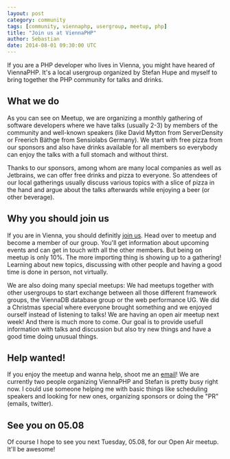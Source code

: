 ```yaml
---
layout: post
category: community
tags: [community, viennaphp, usergroup, meetup, php]
title: "Join us at ViennaPHP"
author: Sebastian
date: 2014-08-01 09:30:00 UTC
---
```

If you are a PHP developer who lives in Vienna, you might have heared of ViennaPHP. It's a local usergroup organized by Stefan Hupe and myself to bring together the PHP community for talks and drinks.

## What we do

As you can see on Meetup, we are organizing a monthly gathering of software developers where we have talks (usually 2-3) by members of the community and well-known speakers (like David Mytton from ServerDensity or Freerich Bäthge from Sensiolabs Germany). We start with free pizza from our sponsors and also have drinks available for all members so everybody can enjoy the talks with a full stomach and without thirst.

Thanks to our sponsors, among whom are many local companies as well as Jetbrains, we can offer free drinks and pizza to everyone. So attendees of our local gatherings usually discuss various topics with a slice of pizza in the hand and argue about the talks afterwards while enjoying a beer (or other beverage).

## Why you should join us

If you are in Vienna, you should definitly [join us](http://www.meetup.com/viennaphp/). Head over to meetup and become a member of our group. You'll get information about upcoming events and can get in touch with all the other members. But being on meetup is only 10%. The more importing thing is showing up to a gathering! Learning about new topics, discussing with other people and having a good time is done in person, not virtually.

We are also doing many special meetups: We had meetups together with other usergroups to start exchange between all those different framework groups, the ViennaDB database group or the web performance UG. We did a Christmas special where everyone brought something and we enjoyed ourself instead of listening to talks! We are having an open air meetup next week! And there is much more to come. Our goal is to provide usefull information with talks and discussion but also try new things and have a good time doing unusual things.

## Help wanted!

If you enjoy the meetup and wanna help, shoot me an [email](mailto:sebastian.goettschkes@googlemail.com)! We are currently two people organizing ViennaPHP and Stefan is pretty busy right now. I could use someone helping me with basic things like scheduling speakers and looking for new ones, organizing sponsors or doing the "PR" (emails, twitter).

## See you on 05.08

Of course I hope to see you next Tuesday, 05.08, for our Open Air meetup. It'll be awesome!

